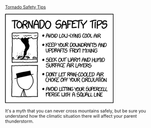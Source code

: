 [Tornado Safety Tips](https://xkcd.com/1754)

![Tornado Safety Tips](./random_comic.png)

It's a myth that you can never cross mountains safely, but be sure you understand how the climatic situation there will affect your parent thunderstorm.


